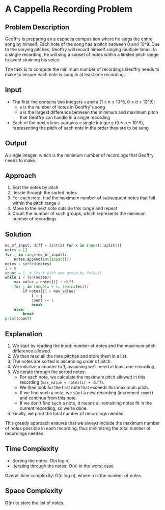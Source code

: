# A Cappella Recording Problem

## Problem Description

Geoffry is preparing an a cappella composition where he sings the entire song by himself. Each note of the song has a pitch between 0 and 10^9. Due to the varying pitches, Geoffry will record himself singing multiple times. In a single recording, he will sing a subset of notes within a limited pitch range to avoid straining his voice.

The task is to compute the minimum number of recordings Geoffry needs to make to ensure each note is sung in at least one recording.

## Input

- The first line contains two integers `n` and `d` (1 ≤ n ≤ 10^5, 0 ≤ d ≤ 10^9):
  - `n` is the number of notes in Geoffry's song
  - `d` is the largest difference between the minimum and maximum pitch that Geoffry can handle in a single recording
- Each of the next `n` lines contains a single integer `p` (0 ≤ p ≤ 10^9), representing the pitch of each note in the order they are to be sung

## Output

A single integer, which is the minimum number of recordings that Geoffry needs to make.

## Approach

1. Sort the notes by pitch
2. Iterate through the sorted notes
3. For each note, find the maximum number of subsequent notes that fall within the pitch range `d`
4. Move to the next note outside this range and repeat
5. Count the number of such groups, which represents the minimum number of recordings

## Solution

```python
no_of_input, diff = [int(x) for x in input().split()]
notes = []
for _ in range(no_of_input):
    notes.append(int(input()))
notes = sorted(notes)
i = 0
count = 1  # Start with one group by default
while i < len(notes):
    max_value = notes[i] + diff
    for j in range(i + 1, len(notes)):
        if notes[j] > max_value:
            i = j
            count += 1
            break
    else:
        break
print(count)
```

## Explanation

1. We start by reading the input: number of notes and the maximum pitch difference allowed.
2. We then read all the note pitches and store them in a list.
3. The notes are sorted in ascending order of pitch.
4. We initialize a counter to 1, assuming we'll need at least one recording.
5. We iterate through the sorted notes:
   - For each note, we calculate the maximum pitch allowed in this recording (`max_value = notes[i] + diff`).
   - We then look for the first note that exceeds this maximum pitch.
   - If we find such a note, we start a new recording (increment `count`) and continue from this note.
   - If we don't find such a note, it means all remaining notes fit in the current recording, so we're done.
6. Finally, we print the total number of recordings needed.

This greedy approach ensures that we always include the maximum number of notes possible in each recording, thus minimizing the total number of recordings needed.

## Time Complexity

- Sorting the notes: O(n log n)
- Iterating through the notes: O(n) in the worst case

Overall time complexity: O(n log n), where n is the number of notes.

## Space Complexity

O(n) to store the list of notes.


